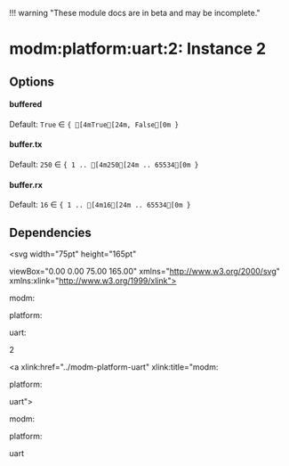 !!! warning "These module docs are in beta and may be incomplete."

# modm:platform:uart:2: Instance 2




## Options

#### buffered

Default: `True` ∈ `{ [4mTrue[24m, False[0m }`



#### buffer.tx

Default: `250` ∈ `{ 1 .. [4m250[24m .. 65534[0m }`



#### buffer.rx

Default: `16` ∈ `{ 1 .. [4m16[24m .. 65534[0m }`








## Dependencies

<?xml version="1.0" encoding="UTF-8" standalone="no"?>
<!DOCTYPE svg PUBLIC "-//W3C//DTD SVG 1.1//EN"
 "http://www.w3.org/Graphics/SVG/1.1/DTD/svg11.dtd">
<!-- Generated by graphviz version 2.38.0 (20140413.2041)
 -->
<!-- Title: modm:platform:uart:2 Pages: 1 -->
<svg width="75pt" height="165pt"
 viewBox="0.00 0.00 75.00 165.00" xmlns="http://www.w3.org/2000/svg" xmlns:xlink="http://www.w3.org/1999/xlink">
<g id="graph0" class="graph" transform="scale(1 1) rotate(0) translate(4 161)">
<title>modm:platform:uart:2</title>
<polygon fill="white" stroke="none" points="-4,4 -4,-161 71,-161 71,4 -4,4"/>
<!-- modm_platform_uart_2 -->
<g id="node1" class="node"><title>modm_platform_uart_2</title>
<polygon fill="lightgrey" stroke="black" stroke-width="2" points="67,-68 0,-68 0,-0 67,-0 67,-68"/>
<text text-anchor="middle" x="33.5" y="-52.8" font-family="Times New Roman,serif" font-size="14.00">modm:</text>
<text text-anchor="middle" x="33.5" y="-37.8" font-family="Times New Roman,serif" font-size="14.00">platform:</text>
<text text-anchor="middle" x="33.5" y="-22.8" font-family="Times New Roman,serif" font-size="14.00">uart:</text>
<text text-anchor="middle" x="33.5" y="-7.8" font-family="Times New Roman,serif" font-size="14.00">2</text>
</g>
<!-- modm_platform_uart -->
<g id="node2" class="node"><title>modm_platform_uart</title>
<g id="a_node2"><a xlink:href="../modm-platform-uart" xlink:title="modm:
platform:
uart">
<polygon fill="lightgrey" stroke="black" points="67,-157 0,-157 0,-104 67,-104 67,-157"/>
<text text-anchor="middle" x="33.5" y="-141.8" font-family="Times New Roman,serif" font-size="14.00">modm:</text>
<text text-anchor="middle" x="33.5" y="-126.8" font-family="Times New Roman,serif" font-size="14.00">platform:</text>
<text text-anchor="middle" x="33.5" y="-111.8" font-family="Times New Roman,serif" font-size="14.00">uart</text>
</a>
</g>
</g>
<!-- modm_platform_uart_2&#45;&gt;modm_platform_uart -->
<g id="edge1" class="edge"><title>modm_platform_uart_2&#45;&gt;modm_platform_uart</title>
<path fill="none" stroke="black" d="M33.5,-68.0515C33.5,-76.2847 33.5,-85.152 33.5,-93.5186"/>
<polygon fill="black" stroke="black" points="30.0001,-93.7633 33.5,-103.763 37.0001,-93.7633 30.0001,-93.7633"/>
</g>
</g>
</svg>

